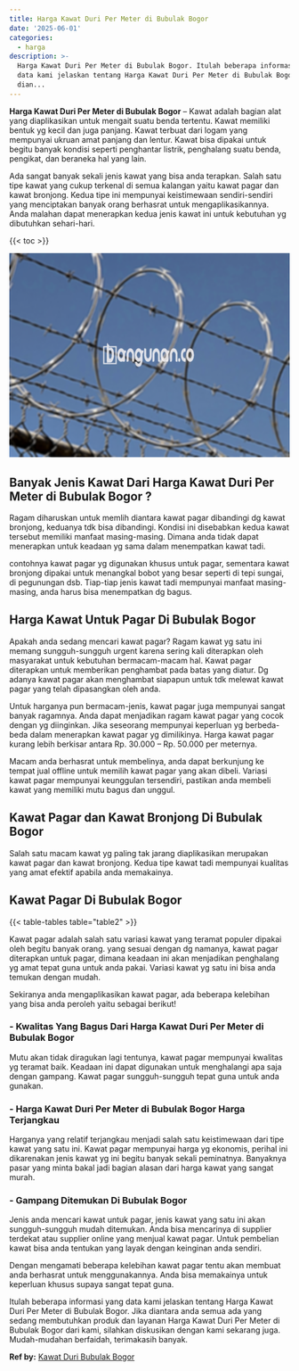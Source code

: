 ```yaml
---
title: Harga Kawat Duri Per Meter di Bubulak Bogor
date: '2025-06-01'
categories:
  - harga
description: >-
  Harga Kawat Duri Per Meter di Bubulak Bogor. Itulah beberapa informasi yang
  data kami jelaskan tentang Harga Kawat Duri Per Meter di Bubulak Bogor. Jika
  dian...
---
```


**Harga Kawat Duri Per Meter di Bubulak Bogor** – Kawat adalah bagian alat yang diaplikasikan untuk mengait suatu benda tertentu. Kawat memiliki bentuk yg kecil dan juga panjang. Kawat terbuat dari logam yang mempunyai ukruan amat panjang dan lentur. Kawat bisa dipakai untuk begitu banyak kondisi seperti penghantar listrik, penghalang suatu benda, pengikat, dan beraneka hal yang lain.

Ada sangat banyak sekali jenis kawat yang bisa anda terapkan. Salah satu tipe kawat yang cukup terkenal di semua kalangan yaitu kawat pagar dan kawat bronjong. Kedua tipe ini mempunyai keistimewaan sendiri-sendiri yang menciptakan banyak orang berhasrat untuk mengaplikasikannya. Anda malahan dapat menerapkan kedua jenis kawat ini untuk kebutuhan yg dibutuhkan sehari-hari.

{{< toc >}}

![Harga Kawat Duri Per Meter di Bubulak Bogor](/images/jual-kawat-murah36.png)

## Banyak Jenis Kawat Dari Harga Kawat Duri Per Meter di Bubulak Bogor ?

Ragam diharuskan untuk memlih diantara kawat pagar dibandingi dg kawat bronjong, keduanya tdk bisa dibandingi. Kondisi ini disebabkan kedua kawat tersebut memiliki manfaat masing-masing. Dimana anda tidak dapat menerapkan untuk keadaan yg sama dalam menempatkan kawat tadi.

contohnya kawat pagar yg digunakan khusus untuk pagar, sementara kawat bronjong dipakai untuk menangkal bobot yang besar seperti di tepi sungai, di pegunungan dsb. Tiap-tiap jenis kawat tadi mempunyai manfaat masing-masing, anda harus bisa menempatkan dg bagus.

## Harga Kawat Untuk Pagar Di Bubulak Bogor

Apakah anda sedang mencari kawat pagar? Ragam kawat yg satu ini memang sungguh-sungguh urgent karena sering kali diterapkan oleh masyarakat untuk kebutuhan bermacam-macam hal. Kawat pagar diterapkan untuk memberikan penghambat pada batas yang diatur. Dg adanya kawat pagar akan menghambat siapapun untuk tdk melewat kawat pagar yang telah dipasangkan oleh anda.

Untuk harganya pun bermacam-jenis, kawat pagar juga mempunyai sangat banyak ragamnya. Anda dapat menjadikan ragam kawat pagar yang cocok dengan yg diinginkan. Jika seseorang mempunyai keperluan yg berbeda-beda dalam menerapkan kawat pagar yg dimilikinya. Harga kawat pagar kurang lebih berkisar antara Rp. 30.000 – Rp. 50.000 per meternya.

Macam anda berhasrat untuk membelinya, anda dapat berkunjung ke tempat jual offline untuk memilih kawat pagar yang akan dibeli. Variasi kawat pagar mempunyai keunggulan tersendiri, pastikan anda membeli kawat yang memiliki mutu bagus dan unggul.

## Kawat Pagar dan Kawat Bronjong Di Bubulak Bogor

Salah satu macam kawat yg paling tak jarang diaplikasikan merupakan kawat pagar dan kawat bronjong. Kedua tipe kawat tadi mempunyai kualitas yang amat efektif apabila anda memakainya.

## Kawat Pagar Di Bubulak Bogor

{{< table-tables table="table2" >}}

Kawat pagar adalah salah satu variasi kawat yang teramat populer dipakai oleh begitu banyak orang. yang sesuai dengan dg namanya, kawat pagar diterapkan untuk pagar, dimana keadaan ini akan menjadikan penghalang yg amat tepat guna untuk anda pakai. Variasi kawat yg satu ini bisa anda temukan dengan mudah.

Sekiranya anda mengaplikasikan kawat pagar, ada beberapa kelebihan yang bisa anda peroleh yaitu sebagai berikut!

### \- Kwalitas Yang Bagus Dari Harga Kawat Duri Per Meter di Bubulak Bogor

Mutu akan tidak diragukan lagi tentunya, kawat pagar mempunyai kwalitas yg teramat baik. Keadaan ini dapat digunakan untuk menghalangi apa saja dengan gampang. Kawat pagar sungguh-sungguh tepat guna untuk anda gunakan.

### \- Harga Kawat Duri Per Meter di Bubulak Bogor Harga Terjangkau

Harganya yang relatif terjangkau menjadi salah satu keistimewaan dari tipe kawat yang satu ini. Kawat pagar mempunyai harga yg ekonomis, perihal ini dikarenakan jenis kawat yg ini begitu banyak sekali peminatnya. Banyaknya pasar yang minta bakal jadi bagian alasan dari harga kawat yang sangat murah.

### \- Gampang Ditemukan Di Bubulak Bogor

Jenis anda mencari kawat untuk pagar, jenis kawat yang satu ini akan sungguh-sungguh mudah ditemukan. Anda bisa mencarinya di supplier terdekat atau supplier online yang menjual kawat pagar. Untuk pembelian kawat bisa anda tentukan yang layak dengan keinginan anda sendiri.

Dengan mengamati beberapa kelebihan kawat pagar tentu akan membuat anda berhasrat untuk menggunakannya. Anda bisa memakainya untuk keperluan khusus supaya sangat tepat guna.

Itulah beberapa informasi yang data kami jelaskan tentang Harga Kawat Duri Per Meter di Bubulak Bogor. Jika diantara anda semua ada yang sedang membutuhkan produk dan layanan Harga Kawat Duri Per Meter di Bubulak Bogor dari kami, silahkan diskusikan dengan kami sekarang juga. Mudah-mudahan berfaidah, terimakasih banyak.

**Ref by:** [Kawat Duri Bubulak Bogor](https://id.wikipedia.org/wiki/Kawat)
